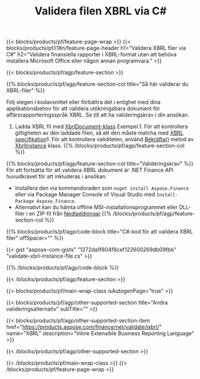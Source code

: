 ﻿---
title: Validera filen XBRL via C#
description: Exempelkod för XBRL-filvalidering. Använd API exempelkod för att validera batch-XBRL-filer i .NET-baserade applikationer. 
url: /sv/net/validate/xbrl/
family: finance
platformtag: net
feature: validate
informat: XBRL
outformat: 
otherformats: 
---
{{< blocks/products/pf/feature-page-wrap >}}
{{< blocks/products/pf/i18n/feature-page-header h1="Validera XBRL filer via C#" h2="Validera finansiella rapporter i XBRL-format utan att behöva installera Microsoft Office eller någon annan programvara." >}}

{{< blocks/products/pf/agp/feature-section >}}

{{% blocks/products/pf/agp/feature-section-col title="Så här validerar du XBRL-filer" %}}

Följ stegen i kodavsnittet eller förbättra det i enlighet med dina applikationsbehov för att validera utökningsbara dokument för affärsrapporteringsspråk XBRL. Se till att ha valideringskrav i din ansökan.

1. Ladda XBRL fil med [XbrlDocument-klass](https://apireference.aspose.com/finance/net/aspose.finance.xbrl/xbrldocument) Exempel.1. För att kontrollera giltigheten av den laddade filen, så att den måste matcha med [XBRL specifikation](http://www.xbrl.org/specification/inlinexbrl-part1/rec-2013-11-18/inlinexbrl-part1-rec-2013-11-18.html)1. För att kontrollera validiteten, använd [Bekräfta()](https://apireference.aspose.com/finance/net/aspose.finance.xbrl/xbrlinstance/methods/validate) metod av [XbrlInstance](https://apireference.aspose.com/finance/net/aspose.finance.xbrl/xbrlinstance) klass.
{{% /blocks/products/pf/agp/feature-section-col %}}

{{% blocks/products/pf/agp/feature-section-col title="Valideringskrav" %}}
För att fortsätta för att validera XBRL dokument är .NET Finance API huvudkravet för att inkluderas i ansökan. 
- Installera den via kommandoraden som ```nuget install Aspose.Finance``` eller via Package Manager Console of Visual Studio med ```Install-Package Aspose.Finance```.
- Alternativt kan du hämta offline MSI-installationsprogrammet eller DLL-filer i en ZIP-fil från [Nedladdningar](https://downloads.aspose.com/finance/net).{{% /blocks/products/pf/agp/feature-section-col %}}

{{% blocks/products/pf/agp/code-block title="C#-kod för att validera XBRL filer" offSpacer="" %}}

{{< gist "aspose-com-gists" "1272da1f804f8cef122600269db09fbb" "validate-xbrl-instance-file.cs" >}}

{{% /blocks/products/pf/agp/code-block %}}

{{< /blocks/products/pf/agp/feature-section >}}

{{< blocks/products/pf/main-wrap-class isAutogenPage="true" >}}

{{< blocks/products/pf/agp/other-supported-section title="Andra valideringsalternativ" subTitle="" >}}

{{< blocks/products/pf/agp/other-supported-section-item href="https://products.aspose.com/finance/net/validate/ixbrl/" name="XBRL" description="Inline Extensible Business Reporting Language" >}}

{{< /blocks/products/pf/agp/other-supported-section >}}

{{< /blocks/products/pf/main-wrap-class >}}
{{< /blocks/products/pf/feature-page-wrap >}}
